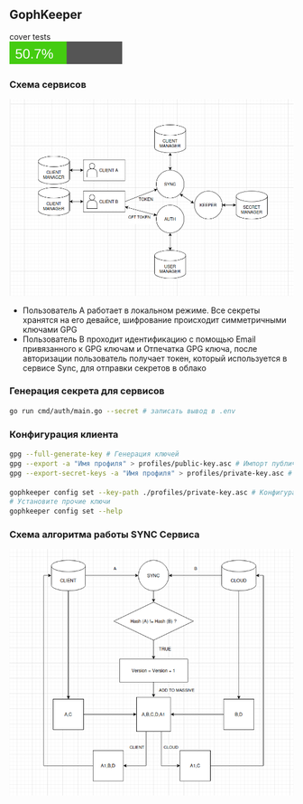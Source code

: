 ## GophKeeper

cover tests  
![coverage](profiles/coverage.svg)

### Схема сервисов
![alt text](img/schema.png "schema GophKeeper")

* Пользователь A работает в локальном режиме. Все секреты хранятся на его девайсе, шифрование происходит симметричными ключами GPG
*  Пользователь B проходит идентификацию с помощью Email привязанного к GPG ключам и Отпечатка GPG ключа, после авторизации пользователь получает токен, который используется в сервисе Sync, для отправки секретов в облако
  
### Генерация секрета для сервисов
```bash
go run cmd/auth/main.go --secret # записать вывод в .env
```

### Конфигурация клиента
```bash
gpg --full-generate-key # Генерация ключей
gpg --export -a "Имя профиля" > profiles/public-key.asc # Импорт публичного ключа
gpg --export-secret-keys -a "Имя профиля" > profiles/private-key.asc # Импорт приватного ключа

gophkeeper config set --key-path ./profiles/private-key.asc # Конфигурация путей для gpg ключа
# Установите прочие ключи
gophkeeper config set --help
```

### Схема алгоритма работы SYNC Сервиса
![alt text](img/schema_sync.png "schema sync")